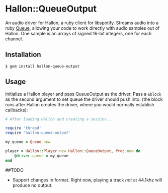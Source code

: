 # Hallon::QueueOutput

An audio driver for Hallon, a ruby client for libspotify. Streams audio into a ruby [Queue][1], allowing your code to work directly with audio samples out of Hallon. One sample is an arrays of signed 16-bit integers, one for each channel.

[1]: http://www.ruby-doc.org/stdlib-2.0/libdoc/thread/rdoc/Queue.html

## Installation

    $ gem install hallon-queue-output

## Usage

Initialize a Hallon player and pass QueueOutput as the driver. Pass a `&block` as the second argument to set queue the driver should push into. (the block runs after Hallon creates the driver, where you would normally establish callbacks):

```ruby
# After loading Hallon and creating a session...

require 'thread'
require 'hallon-queue-output'

my_queue = Queue.new

player = Hallon::Player.new Hallon::QueueOutput, Proc.new do
	@driver.queue = my_queue
end
```

##TODO

- Support changes in format. Right now, playing a track *not* at 44.1khz will produce no output.
